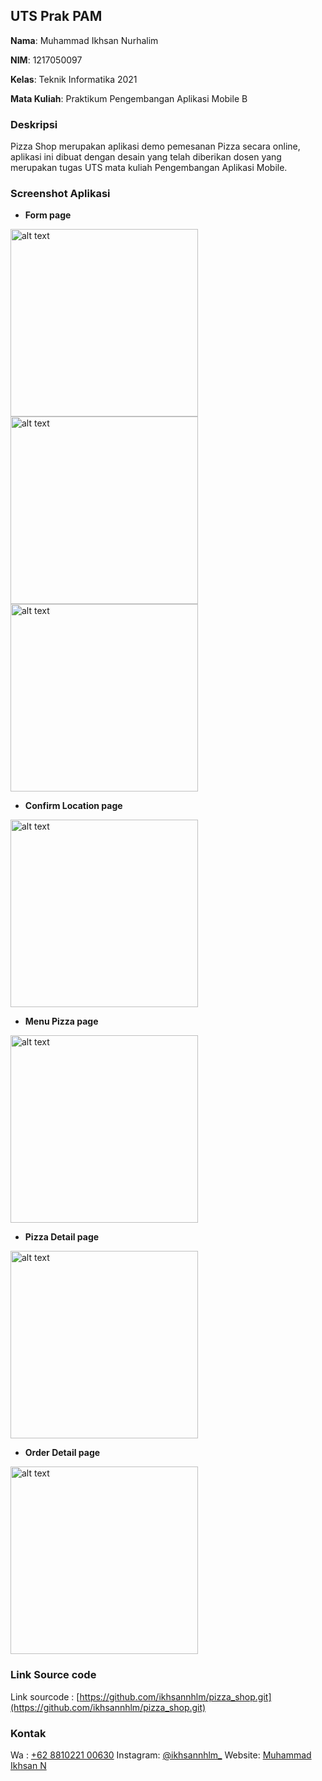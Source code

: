 ## UTS Prak PAM

**Nama**: Muhammad Ikhsan Nurhalim

**NIM**: 1217050097

**Kelas**: Teknik Informatika 2021

**Mata Kuliah**: Praktikum Pengembangan Aplikasi Mobile B

### Deskripsi

Pizza Shop merupakan aplikasi demo pemesanan Pizza secara online, aplikasi ini dibuat dengan desain yang telah diberikan dosen yang merupakan tugas UTS mata kuliah Pengembangan Aplikasi Mobile.

### Screenshot Aplikasi

- **Form page**

<img src="ss/1.png" alt="alt text" width="300">

<img src="ss/2.png" alt="alt text" width="300">

<img src="ss/3.png" alt="alt text" width="300">

- **Confirm Location page**

<img src="ss/4.png" alt="alt text" width="300">

- **Menu Pizza page**

<img src="ss/5.png" alt="alt text" width="300">

- **Pizza Detail page**

<img src="ss/6.png" alt="alt text" width="300">

- **Order Detail page**

<img src="ss/7.png" alt="alt text" width="300">

### Link Source code

Link sourcode : [https://github.com/ikhsannhlm/pizza_shop.git](https://github.com/ikhsannhlm/pizza_shop.git)

### Kontak

Wa : [+62 8810221 00630](https://wa.me/881022100630)
Instagram: [@ikhsannhlm_](https://instagram.com/ikhsannhlm_)
Website: [Muhammad Ikhsan N](https://ikhsan.github.io/cv)
